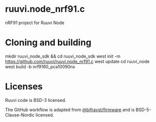 # ruuvi.node_nrf91.c
nRF91 project for Ruuvi Node
 
# Cloning and building
mkdir ruuvi_node_sdk && cd ruuvi_node_sdk
west init -m https://github.com/ruuvi/ruuvi.node_nrf91.c
west update
cd ruuvi_node
west build -b nrf9160_pca10090ns

# Licenses
Ruuvi code is BSD-3 licensed. 

The GitHub workflow is adapted from [@bifravst/firmware](https://github.com/bifravst/firmware) and is BSD-5-Clause-Nordic licensed.